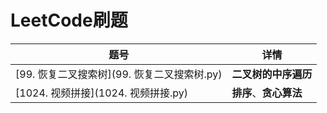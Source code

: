 # LeetCode刷题

| 题号                                        | 详情                   |
| ------------------------------------------- | ---------------------- |
| [99. 恢复二叉搜索树](99. 恢复二叉搜索树.py) | **二叉树的中序遍历**   |
| [1024. 视频拼接](1024. 视频拼接.py)         | **排序**、**贪心算法** |

